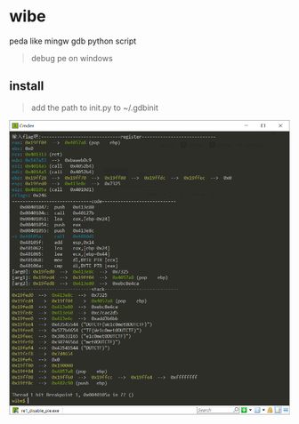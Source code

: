 # wibe
peda like mingw gdb python script

> debug pe on windows

## install
> add the path to init.py to ~/.gdbinit

![enter description here](./img/screen.png)
